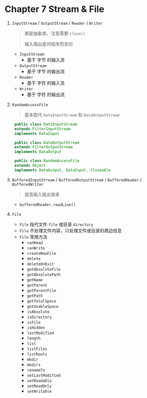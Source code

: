 # Chapter 7 Stream & File

1. `InputStream` / `OutputStream` / `Reader` / `Writer`

   > 都是抽象类，注意需要 `close()`
   >
   > 输入输出是对程序而言的

   * `InputStream`
     * 基于 字节 的输入流
   * `OutputStream`
     * 基于 字节 的输出流
   * `Reader`
     * 基于 字符 的输入流
   * `Writer`
     * 基于 字符 的输出流

2. `RandomAccessFile`

   > 基本取代 `DataInputStream` 和 `DataOutputStream`

   ```java
    public class DataInputStream
    extends FilterInputStream
    implements DataInput

    public class DataOutputStream
    extends FilterOutputStream
    implements DataOutput

    public class RandomAccessFile
    extends Object
    implements DataOutput, DataInput, Closeable
   ```

3. `BufferedInputStream` / `BufferedOutputStream` / `BufferedReader` / `BufferedWriter`

   > 提高输入输出效率

   * `bufferedReader.readLine()`

4. `File`

   * `File` 指代文件 `file` 或目录 `directory`
   * `File` 不处理文件内容，只处理文件或目录的周边信息
   * `File` 常用方法
     * `canRead`
     * `canWrite`
     * `createNewFile`
     * `delete`
     * `deleteOnExit`
     * `getAbsoluteFile`
     * `getAbsolutePath`
     * `getName`
     * `getParent`
     * `getParentFile`
     * `getPath`
     * `getTotalSpace`
     * `getUsableSpace`
     * `isAbsolute`
     * `isDirectory`
     * `isFile`
     * `isHidden`
     * `lastModified`
     * `length`
     * `list`
     * `listFiles`
     * `listRoots`
     * `mkdir`
     * `mkdirs`
     * `renameTo`
     * `setLastModified`
     * `setReadable`
     * `setReadOnly`
     * `setWritable`



